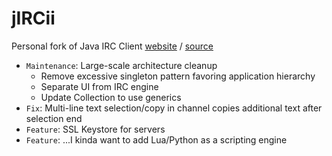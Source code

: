 jIRCii 
=====
Personal fork of Java IRC Client [website](http://www.oldschoolirc.com/) / [source](https://code.google.com/p/jircii/)

- `Maintenance`: Large-scale architecture cleanup
	- Remove excessive singleton pattern favoring application hierarchy
	- Separate UI from IRC engine
	- Update Collection to use generics
- `Fix`: Multi-line text selection/copy in channel copies additional text after selection end
- `Feature`: SSL Keystore for servers
- `Feature`: ...I kinda want to add Lua/Python as a scripting engine